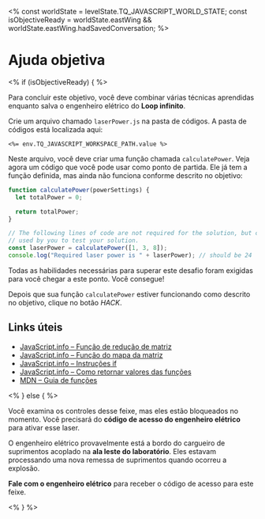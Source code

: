 <%
const worldState = levelState.TQ_JAVASCRIPT_WORLD_STATE;
const isObjectiveReady = worldState.eastWing &&
worldState.eastWing.hadSavedConversation;
%>

# Ajuda objetiva

<% if (isObjectiveReady) { %>

Para concluir este objetivo, você deve combinar várias técnicas aprendidas enquanto salva o engenheiro elétrico do **Loop infinito**.

Crie um arquivo chamado `laserPower.js` na pasta de códigos. A pasta de códigos está localizada aqui:

`<%= env.TQ_JAVASCRIPT_WORKSPACE_PATH.value %>`

Neste arquivo, você deve criar uma função chamada `calculatePower`. Veja agora um código que você pode usar como ponto de partida. Ele já tem a função definida, mas ainda não funciona conforme descrito no objetivo:

```js
function calculatePower(powerSettings) {
  let totalPower = 0;

  return totalPower;
}

// The following lines of code are not required for the solution, but can be
// used by you to test your solution.
const laserPower = calculatePower([1, 3, 8]);
console.log("Required laser power is " + laserPower); // should be 24
```

Todas as habilidades necessárias para superar este desafio foram exigidas para você chegar a este ponto. Você consegue!

Depois que sua função `calculatePower` estiver funcionando como descrito no objetivo, clique no botão _HACK_.

## Links úteis

- [JavaScript.info – Função de redução de matriz](https://javascript.info/array-methods#reduce-reduceright)
- [JavaScript.info – Função do mapa da matriz](https://javascript.info/array-methods#map)
- [JavaScript.info – Instruções if](https://javascript.info/ifelse)
- [JavaScript.info – Como retornar valores das funções](https://javascript.info/function-basics#returning-a-value)
- [MDN – Guia de funções](https://developer.mozilla.org/en-US/docs/Web/JavaScript/Guide/Functions)

<% } else { %>

Você examina os controles desse feixe, mas eles estão bloqueados no momento. Você precisará do **código de acesso do engenheiro elétrico** para ativar esse laser.

O engenheiro elétrico provavelmente está a bordo do cargueiro de suprimentos acoplado na **ala leste do laboratório**. Eles estavam processando uma nova remessa de suprimentos quando ocorreu a explosão.

**Fale com o engenheiro elétrico** para receber o código de acesso para este feixe.

<% } %>